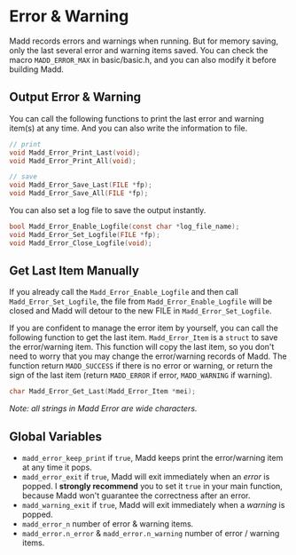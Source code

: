 Error & Warning
===

Madd records errors and warnings when running. But for memory saving, only the last several error and warning items saved. You can check the macro `MADD_ERROR_MAX` in basic/basic.h, and you can also modify it before building Madd.

Output Error & Warning
---

You can call the following functions to print the last error and warning item(s) at any time. And you can also write the information to file.

```C
// print
void Madd_Error_Print_Last(void);
void Madd_Error_Print_All(void);

// save
void Madd_Error_Save_Last(FILE *fp);
void Madd_Error_Save_All(FILE *fp);
```

You can also set a log file to save the output instantly.

```C
bool Madd_Error_Enable_Logfile(const char *log_file_name);
void Madd_Error_Set_Logfile(FILE *fp);
void Madd_Error_Close_Logfile(void);
```

Get Last Item Manually
---

If you already call the `Madd_Error_Enable_Logfile` and then call `Madd_Error_Set_Logfile`, the file from `Madd_Error_Enable_Logfile` will be closed and Madd will detour to the new FILE in `Madd_Error_Set_Logfile`.

If you are confident to manage the error item by yourself, you can call the following function to get the last item. `Madd_Error_Item` is a `struct` to save the error/warning item. This function will copy the last item, so you don't need to worry that you may change the error/warning records of Madd. The function return `MADD_SUCCESS` if there is no error or warning, or return the sign of the last item (return `MADD_ERROR` if error, `MADD_WARNING` if warning).

```C
char Madd_Error_Get_Last(Madd_Error_Item *mei);
```

*Note: all strings in Madd Error are wide characters.*

Global Variables
---

* `madd_error_keep_print` if `true`, Madd keeps print the error/warning item at any time it pops.
* `madd_error_exit` if `true`, Madd will exit immediately when an *error* is popped. I **strongly recommend** you to set it `true` in your main function, because Madd won't guarantee the correctness after an error.
* `madd_warning_exit` if `true`, Madd will exit immediately when a *warning* is popped.
* `madd_error_n` number of error & warning items.
* `madd_error.n_error` & `madd_error.n_warning` number of error / warning items.